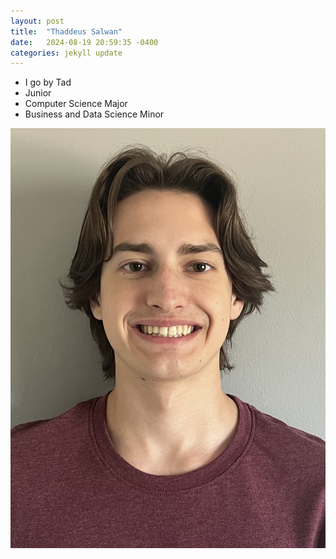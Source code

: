 ```yaml
---
layout: post
title:  "Thaddeus Salwan"
date:   2024-08-19 20:59:35 -0400
categories: jekyll update
---
```


- I go by Tad
- Junior
- Computer Science Major
- Business and Data Science Minor

![alt text](https://github.com/tsal4/Tad-Salwan-Intro/blob/gh-pages/headshot.jpg?raw=true)

